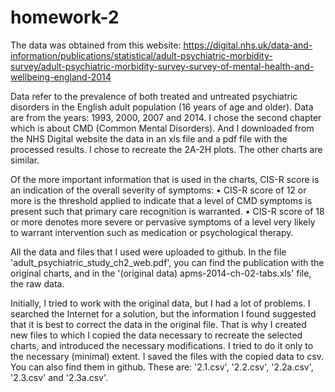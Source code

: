 # homework-2
The data was obtained from this website:
https://digital.nhs.uk/data-and-information/publications/statistical/adult-psychiatric-morbidity-survey/adult-psychiatric-morbidity-survey-survey-of-mental-health-and-wellbeing-england-2014

Data refer to the prevalence of both treated and untreated psychiatric disorders in the English adult population (16 years of age and older). Data are from the years: 1993, 2000, 2007 and 2014. I chose the second chapter which is about CMD (Common Mental Disorders). And I downloaded from the NHS Digital website the data in an xls file and a pdf file with the processed results. I chose to recreate the 2A-2H plots. The other charts are similar.  

Of the more important information that is used in the charts, CIS-R score  is an indication of the overall severity of symptoms:
• CIS-R score of 12 or more is the threshold applied to indicate that a level of CMD symptoms is present such that primary care recognition is warranted. 
• CIS-R score of 18 or more denotes more severe or pervasive symptoms of a level very likely to warrant intervention such as medication or psychological therapy. 

All the data and files that I used were uploaded to github. In the file 'adult_psychiatric_study_ch2_web.pdf', you can find the publication with the original charts, and in the '(original data) apms-2014-ch-02-tabs.xls' file, the raw data. 

Initially, I tried to work with the original data, but I had a lot of problems. I searched the Internet for a solution, but the information I found suggested that it is best to correct the data in the original file. That is why I created new files to which I copied the data necessary to recreate the selected charts, and introduced the necessary modifications. I tried to do it only to the necessary (minimal) extent. I saved the files with the copied data to csv. You can also find them in github. These are: '2.1.csv', '2.2.csv', '2.2a.csv', '2.3.csv' and '2.3a.csv'.
